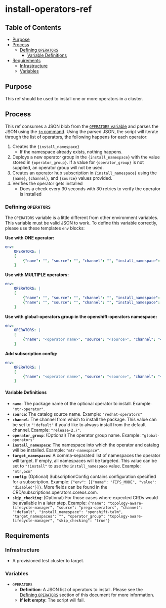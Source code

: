 # install-operators-ref<!-- omit from toc -->

## Table of Contents<!-- omit from toc -->

- [Purpose](#purpose)
- [Process](#process)
  - [Defining `OPERATORS`](#defining-operators)
    - [Variable Definitions](#variable-definitions)
- [Requirements](#requirements)
  - [Infrastructure](#infrastructure)
  - [Variables](#variables)

## Purpose

This ref should be used to install one or more operators in a cluster.

## Process

This ref consumes a JSON blob from the [`OPERATORS` variable](#variables) and parses the JSON using the [`jq` command](https://stedolan.github.io/jq/). Using the parsed JSON, the script will iterate through the list of operators, the following happens for each operator:
1. Creates the `{install_namespace}`
   - If the namespace already exists, nothing happens.
2. Deploys a new operator group in the `{install_namespace}` with the value stored in `{operator_group}`. If a value for `{operator_group}` is not supplied, an operator group will not be used.
3. Creates an operator hub subscription in `{install_namespace}` using the `{name}`, `{channel}`, and `{source}` values provided.
4. Verifies the operator gets installed
   - Does a check every 30 seconds with 30 retries to verify the operator is installed

### Defining `OPERATORS`

The `OPERATORS` variable is a little different from other environment variables. This variable must be valid JSON to work. To define this variable correctly, please use these templates `env` blocks:

**Use with ONE operator:**
```yaml
env:
    OPERATORS: |
    [
        {"name": "", "source": "", "channel": "", "install_namespace": "", "target_namespaces": ""}
    ]
```

**Use with MULTIPLE operators:**
```yaml
env:
    OPERATORS: |
    [
        {"name": "", "source": "", "channel": "", "install_namespace": "", "target_namespaces": ""},
        {"name": "", "source": "", "channel": "", "install_namespace": "", "target_namespaces": ""}
    ]
```

**Use with global-operators group in the openshift-operators namespace:**
```yaml
env:
    OPERATORS: |
    [
        {"name": "<operator name>", "source": "<source>", "channel": "<channel>", "operator_group": "global-operators" "install_namespace": "openshift-operators", "target_namespaces": ""},
    ]
```

**Add subscription config:**
```yaml
env:
    OPERATORS: |
    [
        {"name": "<operator name>", "source": "<source>", "channel": "<channel>", "operator_group": "global-operators" "install_namespace": "openshift-operators", "target_namespaces": "", "config": "{\"env\": [{\"name\": \"FIPS_MODE\", \"value\": \"disabled\"}]}"},
    ]
```

#### Variable Definitions

- **`name`**: The package name of the optional operator to install. Example: `"mtr-operator"`.
- **`source`**: The catalog source name. Example: `"redhat-operators"`
- **`channel`**: The channel from which to install the package. This value can be set to `"!default"` if you'd like to always install from the default channel. Example: `"release-2.7"`.
- **`operator_group`**: (Optional) The operator group name. Example: `"global-operators"`
- **`install_namespace`**: The namespace into which the operator and catalog will be installed. Example: `"mtr-namespace"`.
- **`target_namespaces`**: A comma-separated list of namespaces the operator will target. If empty, all namespaces will be targeted. This value can be set to `"!install"` to use the `install_namespace` value. Example: `"mtr,ocm"`
- **`config`**: (Optional) SubscriptionConfig contains configuration specified for a subscription. Example: `{"env": [{"name": "FIPS_MODE", "value": "disabled"}]}`. More fields can be found in the CRD/subscriptions.operators.coreos.com.
- **`skip_checking`**: (Optional) For those cases where expected CRDs would be available in a later step. Example: `{"name": "topology-aware-lifecycle-manager", "source": "prega-operators", "channel": "!default", "install_namespace": "openshift-talm", "target_namespaces": "", "operator_group": "topology-aware-lifecycle-manager", "skip_checking": "true"}`

## Requirements

### Infrastructure

- A provisioned test cluster to target.

### Variables

- `OPERATORS` 
  - **Definition**: A JSON list of operators to install. Please see the [Defining `OPERATORS`](#defining-operators) section of this document for more information.
  - **If left empty**: The script will fail.
